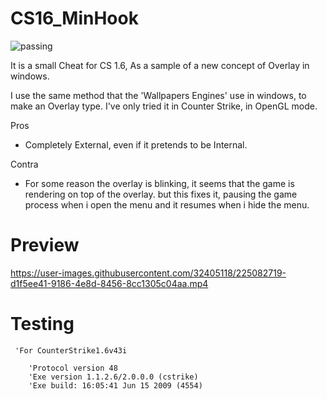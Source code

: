 # CS16_MinHook
![passing](https://img.shields.io/badge/build-passing-brightgreen) 

It is a small Cheat for CS 1.6, As a sample of a new concept of Overlay in windows.

I use the same method that the 'Wallpapers Engines' use in windows, to make an Overlay type. I've only tried it in Counter Strike, in OpenGL mode.

Pros

- Completely External, even if it pretends to be Internal.

Contra

- For some reason the overlay is blinking, it seems that the game is rendering on top of the overlay. but this fixes it, pausing the game process when i open the menu and it resumes when i hide the menu.

# Preview

https://user-images.githubusercontent.com/32405118/225082719-d1f5ee41-9186-4e8d-8456-8cc1305c04aa.mp4

# Testing

```
 'For CounterStrike1.6v43i 

    'Protocol version 48
    'Exe version 1.1.2.6/2.0.0.0 (cstrike)
    'Exe build: 16:05:41 Jun 15 2009 (4554)

```

